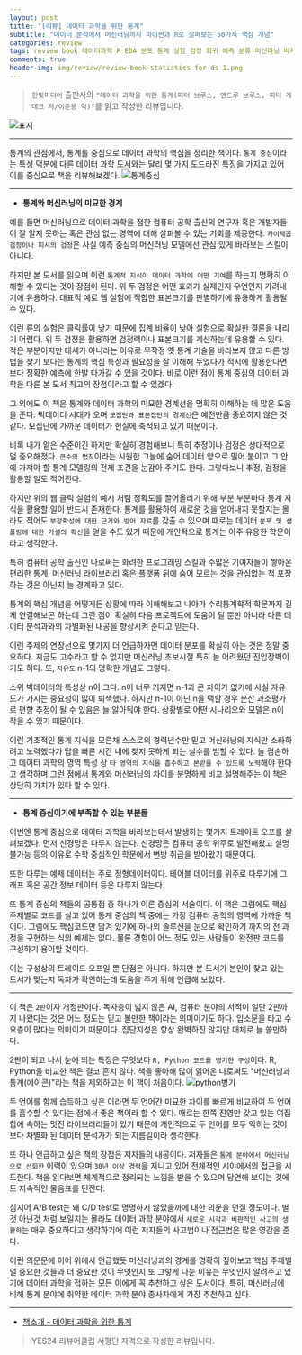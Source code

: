 ```yaml
---  
layout: post  
title: "[리뷰] 데이터 과학을 위한 통계"  
subtitle: "데이터 분석에서 머신러닝까지 파이썬과 R로 살펴보는 50가지 핵심 개념"  
categories: review  
tags: review book 데이터과학 R EDA 분포 통계 실험 검정 회귀 예측 분류 머신러닝 비지도 학습   
comments: true  
header-img: img/review/review-book-statistics-for-ds-1.png
---  
```

  
> `한빛미디어` 출판사의 `"데이터 과학을 위한 통계(피터 브루스, 앤드루 브루스, 피터 게데크 저/이준용 역)"`를 읽고 작성한 리뷰입니다.  

![표지](https://telegeam.github.io/assets/img/review/review-book-statistics-for-ds-1.png)  

---

통계의 관점에서, 통계를 중심으로 데이터 과학의 핵심을 정리한 책이다. `통계 중심`이라는 특성 덕분에 다른 데이터 과학 도서와는 달리 몇 가지 도드라진 특징을 가지고 있어 이를 중심으로 책을 리뷰해보겠다.
![통계중심](https://telegeam.github.io/assets/img/review/review-book-statistics-for-ds-3.png)  

---

* __통계와 머신러닝의 미묘한 경계__  

예를 들면 머신러닝으로 데이터 과학을 접한 컴퓨터 공학 출신의 연구자 혹은 개발자들이 잘 알지 못하는 혹은 관심 없는 영역에 대해 살펴볼 수 있는 기회를 제공한다. `카이제곱 검정이나 피셔의 검정`은 사실 예측 중심의 머신러닝 모델에선 관심 있게 바라보는 스킬이 아니다. 

하지만 본 도서를 읽으며 이런 `통계적 지식이 데이터 과학에 어떤 기여`를 하는지 명확히 이해할 수 있다는 것이 장점이 된다. 위 두 검정은 어떤 효과가 실제인지 우연인지 가려내기에 유용하다. 대표적 예로 웹 실험에 적합한 표본크기를 판별하기에 유용하게 활용될 수 있다. 

이런 류의 실험은 클릭률이 낮기 때문에 집계 비율이 낮아 실험으로 확실한 결론을 내리기 어렵다. 위 두 검정을 활용하면 검정력이나 표본크기를 계산하는데 유용할 수 있다. 작은 부분이지만 대세가 아니라는 이유로 무작정 옛 통계 기술을 바라보지 않고 다른 방법을 찾기 보다는 통계의 핵심 특성과 필요성을 잘 이해해 두었다가 적시에 활용한다면 보다 정확한 예측에 한발 다가갈 수 있을 것이다. 바로 이런 점이 통계 중심의 데이터 과학을 다룬 본 도서 최고의 장점이라고 할 수 있겠다.

그 외에도 이 책은 통계와 데이터 과학의 미묘한 경계선을 명확히 이해하는 데 많은 도움을 준다. 빅데이터 시대가 오며 `모집단과 표본집단의 경계선`은 예전만큼 중요하지 않은 것 같다. 모집단에 가까운 데이터가 현실에 축적되고 있기 때문이다.

비록 내가 얕은 수준이긴 하지만 확실히 경험해보니 특히 추정이나 검정은 상대적으로 덜 중요해졌다. `큰수의 법칙`이라는 시원한 그늘에 숨어 데이터 양으로 밀어 붙이고 그 안에 가져야 할 통계 모델링의 전제 조건을 눈감아 주기도 한다. 그렇다보니 추정, 검정을 활용할 일도 적어진다. 

하지만 위의 웹 클릭 실험의 예시 처럼 정확도를 끌어올리기 위해 부분 부분마다 통계 지식을 활용할 일이 반드시 존재한다. 통계를 활용하여 새로운 것을 얻어내지 못할지는 몰라도 적어도 `부정확성에 대한 근거와 방어 자료`를 갖출 수 있으며 때로는 데이터 `분포 및 샘플링에 대한 가설의 확신`을 얻을 수도 있기 때문에 개인적으로 통계는 아주 유용한 학문이라고 생각한다. 

특히 컴퓨터 공학 출신인 나로써는 화려한 프로그래밍 스킬과 수많은 기여자들이 쌓아온 편리한 통계, 머신러닝 라이브러리 혹은 플랫폼 뒤에 숨어 모르는 것을 관심없는 척 포장하는 것은 아닌지 늘 경계하고 있다. 

통계의 핵심 개념을 어떻게든 상황에 따라 이해해보고 나아가 수리통계학적 학문까지 길게 연결해보곤 하는데 그런 점이 확실히 다음 프로젝트에 도움이 될 뿐만 아니라 다른 데이터 분석과와의 차별화된 내공을 향상시켜 준다고 믿는다. 

이런 주제의 연장선으로 몇가지 더 언급하자면 데이터 분포를 확실히 아는 것은 정말 중요하다. 지금도 고수라고 할 수 없지만 머신러닝 초보시절 특히 늘 어려웠던 진입장벽이기도 하다. 또, `자유도` n-1의 명확한 개념도 그렇다.

소위 빅데이터의 특성상 n이 크다. n이 너무 커지면 n-1과 큰 차이가 없기에 사실 자유도가 가지는 중요성이 많이 퇴색했다. 하지만 n-1이 아닌 n을 택할 경우 분산 과소평가로 편향 추정이 될 수 있음은 늘 알아둬야 한다. 상황별로 어떤 시나리오와 모델은 n이 작을 수 있기 때문이다. 

이런 기초적인 통계 지식을 모른채 스스로의 경력년수만 믿고 머신러닝의 지식만 소화하려고 노력했다가 답을 빠른 시간 내에 찾지 못하게 되는 실수를 범할 수 있다. 늘 겸손하고 데이터 과학의 영역 특성 상 `타 영역의 지식을 흡수하고 본받을 수 있도록 노력`해야 한다고 생각하며 그런 점에서 통계와 머신러닝의 차이를 분명하게 비교 설명해주는 이 책은 상당히 가치가 있다 할 수 있다.

---

* __통계 중심이기에 부족할 수 있는 부분들__  

이번엔 통계 중심으로 데이터 과학을 바라보는데서 발생하는 몇가지 트레이트 오프를 살펴보겠다. 먼저 신경망은 다루지 않는다. 신경망은 컴퓨터 공학 위주로 발전해왔고 설명 불가능 등의 이유로 수학 중심적인 학문에서 변방 취급을 받아왔기 때문이다. 

또한 다루는 예제 데이터는 주로 정형데이터이다. 테이블 데이터를 위주로 다루기에 그래프 혹은 공간 정보 데이터 등은 다루지 않는다.

또 통계 중심의 책들의 공통점 중 하나가 이론 중심의 서술이다. 이 책은 그럼에도 핵심 주제별로 코드를 실고 있어 통계 중심의 책 중에는 가장 컴퓨터 공학의 영역에 가까운 책이다. 그럼에도 핵심코드만 담겨 있기에 하나의 솔루션을 눈으로 확인하기 까지의 전 과정을 구현하는 식의 예제는 없다. 물론 경험이 어느 정도 있는 사람들이 완전판 코드를 구성하기 용이할 것이다.

이는 구성상의 트레이드 오프일 뿐 단점은 아니다. 하지만 본 도서가 본인이 찾고 있는 도서가 맞는지 독자가 확인하는데 도움을 주기 위해 언급해 보았다.

---

이 책은 `2판`이자 개정판이다. 독자층이 넓지 않은 AI, 컴퓨터 분야의 서적이 일단 2판까지 나왔다는 것은 어느 정도는 믿고 볼만한 책이라는 의미이기도 하다. 입소문을 타고 수요층이 많다는 의미이기 때문이다. 집단지성은 항상 완벽하진 않지만 대체로 늘 쓸만하다. 

2판이 되고 나서 눈에 띄는 특징은 무엇보다 `R, Python 코드를 병기한 구성`이다. R, Python을 비교한 책은 결코 흔치 않다. 책을 좋아해 많이 읽어온 나로써도 "머신러닝과 통계(에이콘)"라는 책을 제외하고는 이 책이 처음이다. 
![python병기](https://telegeam.github.io/assets/img/review/review-book-statistics-for-ds-2.png)  

두 언어를 함께 습득하고 싶은 이라면 두 언어간 미묘한 차이를 빠르게 비교하여 두 언어를 흡수할 수 있다는 점에서 좋은 책이라 할 수 있다. 때로는 한쪽 진영만 갖고 있는 여집합에 속하는 멋진 라이브러리들이 있기 때문에 개인적으로 두 언어를 모두 익히는 것이 보다 차별화 된 데이터 분석가가 되는 지름길이라 생각한다. 

또 하나 언급하고 싶은 책의 장점은 저자들의 내공이다. 저자들은 `통계 분야에서 머신러닝으로 선회한` 이력이 있으며 `30년 이상 경력`을 지니고 있어 전체적인 시야에서의 접근을 시도한다. 책을 읽다보면 체계적으로 정리되는 느낌을 받을 수 있으며 당연해 보이는 것에도 지속적인 물음표를 던진다. 

심지어 A/B test는 왜 C/D test로 명명하지 않았을까에 대한 의문을 던질 정도이다. 별 것 아닌것 처럼 보일지는 몰라도 데이터 과학 분야에서 `새로운 시각과 비판적인 사고의 생활화`는 매우 중요하다고 생각하기에 이런 저자들의 사고법이나 접근법은 많은 영감을 준다.

이런 의문문에 이어 위에서 언급했듯 머신러닝과의 경계를 명확히 짚어보고 핵심 주제별 덜 중요한 것들과 더 중요한 것이 무엇인지 또 그렇게 나눈 이유는 무엇인지 알려주고 있기에 데이터 과학을 접하는 모든 이에게 꼭 추천하고 싶은 도서이다. 특히, 머신러닝에 비해 통계 분야에 취약한 데이터 과학 분야 종사자에게 가장 추천하고 싶다. 

---

* [책소개 - 데이터 과학을 위한 통계](http://www.yes24.com/Product/Goods/99942893?OzSrank=1)

> YES24 리뷰어클럽 서평단 자격으로 작성한 리뷰입니다.